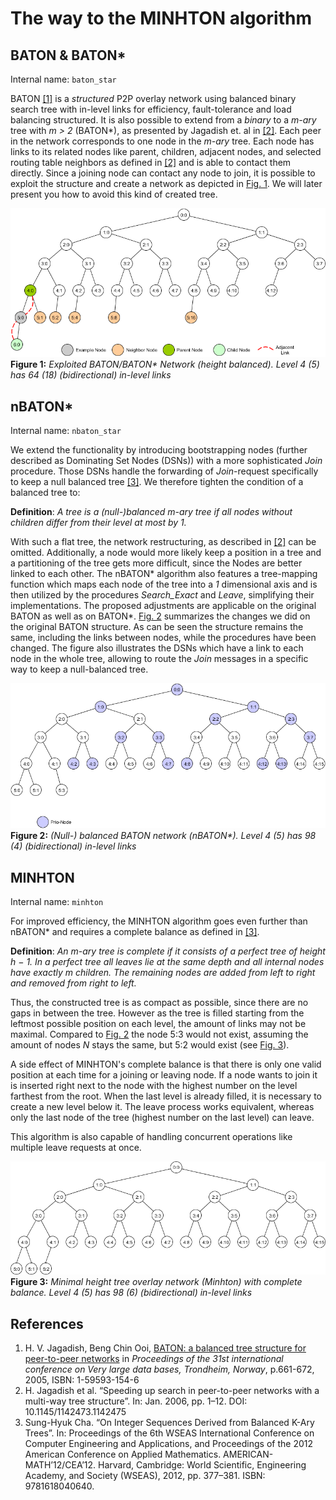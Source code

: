 # The way to the MINHTON algorithm

## BATON & BATON\*

Internal name: ``baton_star``

BATON [[1]](#references) is a *structured* P2P overlay network using balanced binary search tree with in-level links for efficiency, fault-tolerance and load balancing structured.
It is also possible to extend from a *binary* to a *m-ary* tree with *m > 2* (BATON\*), as presented by Jagadish et. al in [[2]](#references).
Each peer in the network corresponds to one node in the *m-ary* tree.
Each node has links to its related nodes like parent, children, adjacent nodes, and selected routing table neighbors as defined in [[2]](#references) and is able to contact them directly.
Since a joining node can contact any node to join, it is possible to exploit the structure and create a network as depicted in [Fig. 1](#fig1).
We will later present you how to avoid this kind of created tree.

<a name="fig1"></a>![Figure 1](../user/img/baton.png "BATON tree structure")  
**Figure 1:** *Exploited BATON/BATON\* Network (height balanced). Level 4 (5) has 64 (18) (bidirectional) in-level links*

## nBATON\*

Internal name: ``nbaton_star``

We extend the functionality by introducing bootstrapping nodes (further described as Dominating Set Nodes (DSNs)) with a more sophisticated *Join* procedure.
Those DSNs handle the forwarding of *Join*-request specifically to keep a null balanced tree [[3]](#references).
We therefore tighten the condition of a balanced tree to:

**Definition**: *A tree is a (null-)balanced m-ary tree if all nodes without children differ from their level at most by 1.*

With such a flat tree, the network restructuring, as described in [[2]](#references) can be omitted.
Additionally, a node would more likely keep a position in a tree and a partitioning of the tree gets more difficult, since the Nodes are better linked to each other.
The nBATON\* algorithm also features a tree-mapping function which maps each node of the tree into a *1* dimensional axis and is then utilized by the procedures *Search_Exact* and *Leave*, simplifying their implementations.
The proposed adjustments are applicable on the original BATON as well as on BATON\*.
[Fig. 2](#fig2) summarizes the changes we did on the original BATON structure.
As can be seen the structure remains the same, including the links between nodes, while the procedures have been changed.
The figure also illustrates the DSNs which have a link to each node in the whole tree, allowing to route the *Join* messages in a specific way to keep a null-balanced tree.

<a name="fig2"></a>![Figure 2](../user/img/nbaton.png "nBATON* tree structure")  
**Figure 2:** *(Null-) balanced BATON network (nBATON\*). Level 4 (5) has 98 (4) (bidirectional) in-level links*

## MINHTON

Internal name: ``minhton``

For improved efficiency, the MINHTON algorithm goes even further than nBATON* and requires a complete balance as defined in [[3]](#references).

**Definition**: *An m-ary tree is complete if it consists of a perfect tree of height h − 1. In a perfect tree all leaves lie at the same depth and all internal nodes have exactly m children. The remaining nodes are added from left to right and removed from right to left.*

Thus, the constructed tree is as compact as possible, since there are no gaps in between the tree.
However as the tree is filled starting from the leftmost possible position on each level, the amount of links may not be maximal.
Compared to [Fig. 2](#fig2) the node 5:3 would not exist, assuming the amount of nodes *N* stays the same, but 5:2 would exist (see [Fig. 3](#fig3)).

A side effect of MINHTON's complete balance is that there is only one valid position at each time for a joining or leaving node.
If a node wants to join it is inserted right next to the node with the highest number on the level farthest from the root.
When the last level is already filled, it is necessary to create a new level below it.
The leave process works equivalent, whereas only the last node of the tree (highest number on the last level) can leave.

This algorithm is also capable of handling concurrent operations like multiple leave requests at once.

<a name="fig3"></a>![Figure 3](../user/img/minhton.png "MINHTON tree structure")  
**Figure 3:** *Minimal height tree overlay network (Minhton) with complete balance. Level 4 (5) has 98 (6) (bidirectional) in-level links*

## References

1. H. V. Jagadish, Beng Chin Ooi, [BATON: a balanced tree structure for peer-to-peer networks](http://www.eecs.umich.edu/db/files/p661-jagadish.pdf) in *Proceedings of the 31st international conference on Very large data bases, Trondheim, Norway*, p.661-672, 2005, ISBN: 1-59593-154-6
2. H. Jagadish et al. “Speeding up search in peer-to-peer
networks with a multi-way tree structure”. In: Jan. 2006,
pp. 1–12. DOI: 10.1145/1142473.1142475
3. Sung-Hyuk Cha. “On Integer Sequences Derived from
Balanced K-Ary Trees”. In: Proceedings of the 6th
WSEAS International Conference on Computer Engineering
and Applications, and Proceedings of the
2012 American Conference on Applied Mathematics.
AMERICAN-MATH’12/CEA’12. Harvard, Cambridge:
World Scientific, Engineering Academy, and Society
(WSEAS), 2012, pp. 377–381. ISBN: 9781618040640.
